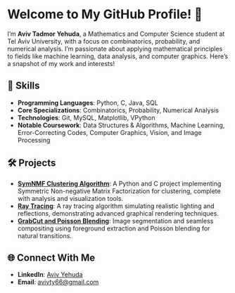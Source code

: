 # Welcome to My GitHub Profile! 👋

I’m **Aviv Tadmor Yehuda**, a Mathematics and Computer Science student at Tel Aviv University, with a focus on combinatorics, probability, and numerical analysis. I’m passionate about applying mathematical principles to fields like machine learning, data analysis, and computer graphics. Here’s a snapshot of my work and interests!

## 🔧 Skills
- **Programming Languages**: Python, C, Java, SQL
- **Core Specializations**: Combinatorics, Probability, Numerical Analysis
- **Technologies**: Git, MySQL, Matplotlib, VPython
- **Notable Coursework**: Data Structures & Algorithms, Machine Learning, Error-Correcting Codes, Computer Graphics, Vision, and Image Processing

## 🛠️ Projects
- **[SymNMF Clustering Algorithm](https://github.com/AvivYehuda1/SymNMF-clustering-algorithm-Software-Project)**: A Python and C project implementing Symmetric Non-negative Matrix Factorization for clustering, complete with analysis and visualization tools.
- **[Ray Tracing](https://github.com/AvivYehuda1/Ray-Tracing)**: A ray tracing algorithm simulating realistic lighting and reflections, demonstrating advanced graphical rendering techniques.
- **[GrabCut and Poisson Blending](https://github.com/AvivYehuda1/GrabCut-and-Poisson-blending)**: Image segmentation and seamless compositing using foreground extraction and Poisson blending for natural transitions.

## 🌐 Connect With Me
- **LinkedIn**: [Aviv Yehuda](https://linkedin.com/in/aviv-yehuda-11511219a/)
- **Email**: [avivty66@gmail.com](mailto:avivty66@gmail.com)
